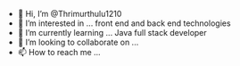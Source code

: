 - 👋 Hi, I’m @Thrimurthulu1210
- 👀 I’m interested in ... front end and back end technologies 
- 🌱 I’m currently learning ... Java full stack developer 
- 💞️ I’m looking to collaborate on ...
- 📫 How to reach me ...


<!---
Thrimurthulu1210/Thrimurthulu1210 is a ✨ special ✨ repository because its `README.md` (this file) appears on your GitHub profile.
You can click the Preview link to take a look at your changes.
--->
